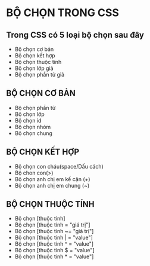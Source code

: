 # BỘ CHỌN TRONG CSS
## Trong CSS có 5 loại bộ chọn sau đây
* Bộ chọn cơ bản
* Bộ chọn kết hợp
* Bộ chọn thuộc tính
* Bộ chọn lớp giả
* Bộ chọn phần tử giả
## BỘ CHỌN CƠ BẢN
* Bộ chọn phần tử 
* Bộ chọn lớp
* Bộ chọn id 
* Bộ chọn nhóm 
* Bộ chọn chung
## BỘ CHỌN KẾT HỢP
* Bộ chọn con cháu(space/Dấu cách)
* Bộ chon con(>)
* Bộ chọn anh chị em kế cận (+)
* Bộ chọn anh chị em chung (~)
## BỘ CHỌN THUỘC TÍNH
* Bộ chọn [thuộc tính]
* Bộ chọn [thuộc tính = "giá trị"]
* Bộ chọn [thuộc tính ~= "giá trị"]
* Bộ chọn [thuộc tính | = "value"]
* Bộ chọn [thuộc tính ^ = "value"]
* Bộ chọn [thuộc tính $ = "value"]
* Bộ chọn [thuộc tính * = "value"]
